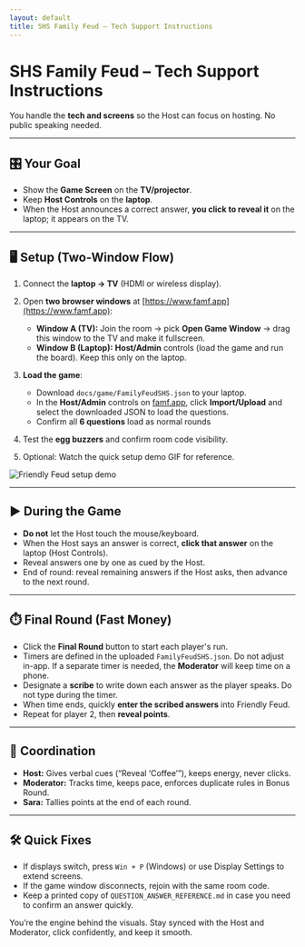 ```yaml
---
layout: default
title: SHS Family Feud – Tech Support Instructions
---
```


# SHS Family Feud – Tech Support Instructions

You handle the **tech and screens** so the Host can focus on hosting. No public speaking needed.

---

## 🎛️ Your Goal
- Show the **Game Screen** on the **TV/projector**.
- Keep **Host Controls** on the **laptop**.
- When the Host announces a correct answer, **you click to reveal it** on the laptop; it appears on the TV.

---

## 🖥️ Setup (Two-Window Flow)
1. Connect the **laptop → TV** (HDMI or wireless display).
2. Open **two browser windows** at [https://www.famf.app](https://www.famf.app):
   - **Window A (TV):** Join the room → pick **Open Game Window** → drag this window to the TV and make it fullscreen.
   - **Window B (Laptop):** **Host/Admin** controls (load the game and run the board). Keep this only on the laptop.
3. **Load the game**:
   - Download `docs/game/FamilyFeudSHS.json` to your laptop.
   - In the **Host/Admin** controls on [famf.app](https://www.famf.app), click **Import/Upload** and select the downloaded JSON to load the questions.
   - Confirm all **6 questions** load as normal rounds 
4. Test the **egg buzzers** and confirm room code visibility.

5. Optional: Watch the quick setup demo GIF for reference.

![Friendly Feud setup demo](https://coolbass04.github.io/SHS-Family-Feud/docs/game/FamilyFeudSetup.gif)

---

## ▶️ During the Game
- **Do not** let the Host touch the mouse/keyboard.
- When the Host says an answer is correct, **click that answer** on the laptop (Host Controls).
- Reveal answers one by one as cued by the Host.
- End of round: reveal remaining answers if the Host asks, then advance to the next round.

---

## ⏱️ Final Round (Fast Money)
- Click the **Final Round** button to start each player's run.
- Timers are defined in the uploaded `FamilyFeudSHS.json`. Do not adjust in-app. If a separate timer is needed, the **Moderator** will keep time on a phone.
- Designate a **scribe** to write down each answer as the player speaks. Do not type during the timer.
- When time ends, quickly **enter the scribed answers** into Friendly Feud.
- Repeat for player 2, then **reveal points**.

---

## 🤝 Coordination
- **Host:** Gives verbal cues (“Reveal ‘Coffee’”), keeps energy, never clicks.
- **Moderator:** Tracks time, keeps pace, enforces duplicate rules in Bonus Round.
- **Sara:** Tallies points at the end of each round.

---

## 🛠️ Quick Fixes
- If displays switch, press `Win + P` (Windows) or use Display Settings to extend screens.
- If the game window disconnects, rejoin with the same room code.
- Keep a printed copy of `QUESTION_ANSWER_REFERENCE.md` in case you need to confirm an answer quickly.

You’re the engine behind the visuals. Stay synced with the Host and Moderator, click confidently, and keep it smooth.


